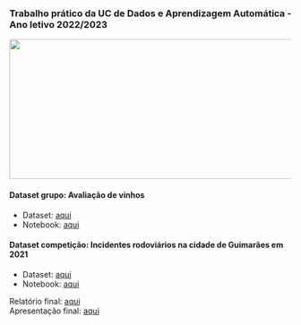 ### Trabalho prático da UC de Dados e Aprendizagem Automática - Ano letivo 2022/2023

<p align="center">
  <img width="600" height="250" src=https://user-images.githubusercontent.com/61991247/173097562-debd61e6-27e3-4423-868e-07ce926e94ec.png>
</p>

#### Dataset grupo: Avaliação de vinhos
* Dataset: [aqui](https://github.com/simaocunha71/machine_learning-daa/blob/main/docs/winemag-data-130k-v2.csv)
* Notebook: [aqui](https://github.com/simaocunha71/machine_learning-daa/blob/main/tarefa_grupo.ipynb)
#### Dataset competição: Incidentes rodoviários na cidade de Guimarães em 2021
* Dataset: [aqui](https://github.com/simaocunha71/machine_learning-daa/blob/main/docs/training_data.csv)
* Notebook: [aqui](https://github.com/simaocunha71/machine_learning-daa/blob/main/tarefa_kaggle.ipynb)

Relatório final: [aqui](https://github.com/simaocunha71/machine_learning-daa/blob/main/relatorio.pdf) <br>
Apresentação final: [aqui](https://github.com/simaocunha71/machine_learning-daa/blob/main/DAA-Apresentacao.pptx)
